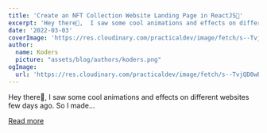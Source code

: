 ```yaml
---
title: 'Create an NFT Collection Website Landing Page in ReactJS🔴'
excerpt: 'Hey there👋,  I saw some cool animations and effects on different websites few days ago. So I made...'
date: '2022-03-03'
coverImage: 'https://res.cloudinary.com/practicaldev/image/fetch/s--TvjQD0wB--/c_imagga_scale,f_auto,fl_progressive,h_420,q_auto,w_1000/https://dev-to-uploads.s3.amazonaws.com/uploads/articles/qmz32jqh80imuybmr9a3.png'
author:
  name: Koders
  picture: "assets/blog/authors/koders.png"
ogImage:
  url: 'https://res.cloudinary.com/practicaldev/image/fetch/s--TvjQD0wB--/c_imagga_scale,f_auto,fl_progressive,h_420,q_auto,w_1000/https://dev-to-uploads.s3.amazonaws.com/uploads/articles/qmz32jqh80imuybmr9a3.png'
---
```


Hey there👋,  I saw some cool animations and effects on different websites few days ago. So I made...

[Read more](https://dev.to/codebucks/create-nft-collection-website-landing-page-in-reactjs-1jnl)
